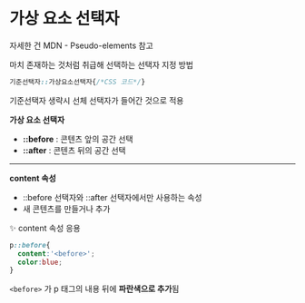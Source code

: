 # 가상 요소 선택자

자세한 건 MDN - Pseudo-elements 참고

마치 존재하는 것처럼 취급해 선택하는 선택자 지정 방법

```css
기준선택자::가상요소선택자{/*CSS 코드*/}
```
기준선택자 생략시 선체 선택자가 들어간 것으로 적용

**가상 요소 선택자** 
- **::before** : 콘텐츠 앞의 공간 선택
- **::after** : 콘텐츠 뒤의 공간 선택

---

**content 속성**
- ::before 선택자와 ::after 선택자에서만 사용하는 속성
- 새 콘텐츠를 만들거나 추가


✨ content 속성 응용

```css
p::before{
  content:'<before>';
  color:blue;
}
```
`<before>` 가 p 태그의 내용 뒤에 **파란색으로 추가**됨